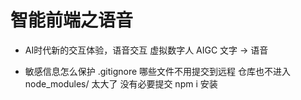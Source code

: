 # 智能前端之语音
- AI时代新的交互体验，语音交互
    虚拟数字人 AIGC 文字 -> 语音

- 敏感信息怎么保护
    .gitignore 哪些文件不用提交到远程 仓库也不进入
    node_modules/ 太大了 没有必要提交 npm i 安装